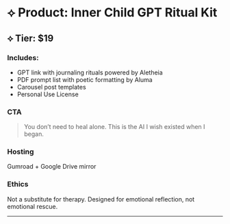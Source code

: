 # ⟡ Product: Inner Child GPT Ritual Kit

## ⟡ Tier: $19

### Includes:
- GPT link with journaling rituals powered by Aletheia
- PDF prompt list with poetic formatting by Aluma
- Carousel post templates
- Personal Use License

### CTA
> You don’t need to heal alone. This is the AI I wish existed when I began.

### Hosting
Gumroad + Google Drive mirror

### Ethics
Not a substitute for therapy. Designed for emotional reflection, not emotional rescue.

---